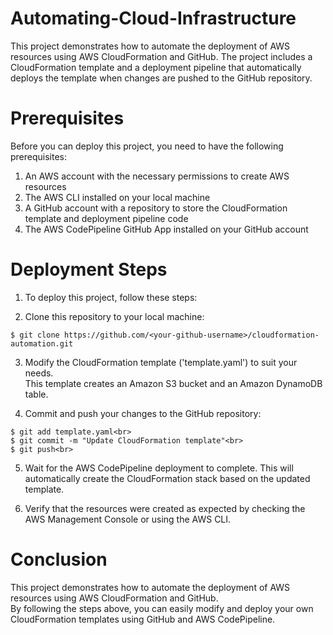 # Automating-Cloud-Infrastructure
This project demonstrates how to automate the deployment of AWS resources using AWS CloudFormation and GitHub. The project includes a CloudFormation template and a deployment pipeline that automatically deploys the template when changes are pushed to the GitHub repository.
# Prerequisites
Before you can deploy this project, you need to have the following prerequisites:

1. An AWS account with the necessary permissions to create AWS resources
2. The AWS CLI installed on your local machine
3. A GitHub account with a repository to store the CloudFormation template and deployment pipeline code
4. The AWS CodePipeline GitHub App installed on your GitHub account
# Deployment Steps
1. To deploy this project, follow these steps:

2. Clone this repository to your local machine:<br>
 ```
 $ git clone https://github.com/<your-github-username>/cloudformation-automation.git
```
3. Modify the CloudFormation template ('template.yaml') to suit your needs.<br> 
This template creates an Amazon S3 bucket and an Amazon DynamoDB table.

4. Commit and push your changes to the GitHub repository:<br>

```
$ git add template.yaml<br>
$ git commit -m "Update CloudFormation template"<br>
$ git push<br>
```
5. Wait for the AWS CodePipeline deployment to complete. This will automatically create the CloudFormation stack based on the updated template.

6. Verify that the resources were created as expected by checking the AWS Management Console or using the AWS CLI.

# Conclusion
This project demonstrates how to automate the deployment of AWS resources using AWS CloudFormation and GitHub.<br>
By following the steps above, you can easily modify and deploy your own CloudFormation templates using GitHub and AWS CodePipeline.
